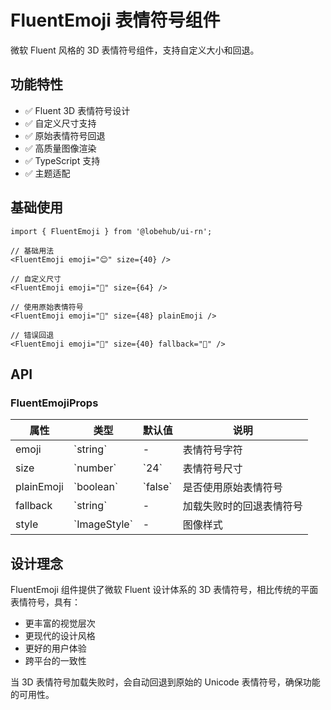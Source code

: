 # FluentEmoji 表情符号组件

微软 Fluent 风格的 3D 表情符号组件，支持自定义大小和回退。

## 功能特性

- ✅ Fluent 3D 表情符号设计
- ✅ 自定义尺寸支持
- ✅ 原始表情符号回退
- ✅ 高质量图像渲染
- ✅ TypeScript 支持
- ✅ 主题适配

## 基础使用

```tsx
import { FluentEmoji } from '@lobehub/ui-rn';

// 基础用法
<FluentEmoji emoji="😊" size={40} />

// 自定义尺寸
<FluentEmoji emoji="🚀" size={64} />

// 使用原始表情符号
<FluentEmoji emoji="🎁" size={48} plainEmoji />

// 错误回退
<FluentEmoji emoji="🎨" size={40} fallback="🎨" />
```

## API

### FluentEmojiProps

| 属性       | 类型           | 默认值    | 说明                     |
| ---------- | -------------- | --------- | ------------------------ |
| emoji      | \`string\`     | -         | 表情符号字符             |
| size       | \`number\`     | \`24\`    | 表情符号尺寸             |
| plainEmoji | \`boolean\`    | \`false\` | 是否使用原始表情符号     |
| fallback   | \`string\`     | -         | 加载失败时的回退表情符号 |
| style      | \`ImageStyle\` | -         | 图像样式                 |

## 设计理念

FluentEmoji 组件提供了微软 Fluent 设计体系的 3D 表情符号，相比传统的平面表情符号，具有：

- 更丰富的视觉层次
- 更现代的设计风格
- 更好的用户体验
- 跨平台的一致性

当 3D 表情符号加载失败时，会自动回退到原始的 Unicode 表情符号，确保功能的可用性。
